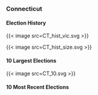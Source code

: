 ### Connecticut

#### Election History
{{< image src=CT_hist_vic.svg >}}

{{< image src=CT_hist_size.svg >}}

#### 10 Largest Elections
{{< image src=CT_10.svg >}}

#### 10 Most Recent Elections

